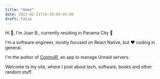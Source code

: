 ```yaml
---
title: "Home"
date: 2023-02-21T16:10:04-05:00
draft: false
---
```


Hi 👋, I'm Juan B., currently residing in Panama City 🌴

I'm a software engineer, mostly focused on React Native, but ❤️ coding in general.

I'm the author of [ControlR](https://www.apertoire.com/controlr), an app to manage Unraid servers.

Welcome to my site, where I post about tech, software, books and other random stuff.
